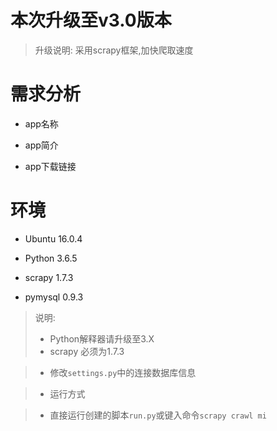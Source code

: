# 本次升级至v3.0版本

> 升级说明:
> 采用scrapy框架,加快爬取速度

# 需求分析

- app名称

- app简介

- app下载链接

# 环境

- Ubuntu 16.0.4

- Python 3.6.5

- scrapy 1.7.3

- pymysql 0.9.3

> 说明:
> - Python解释器请升级至3.X
> - scrapy 必须为1.7.3

> - 修改`settings.py`中的连接数据库信息

> - 运行方式

> 	- 直接运行创建的脚本`run.py`或键入命令`scrapy crawl mi`

